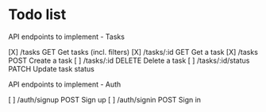 # Todo list

API endpoints to implement - Tasks

[X] /tasks                  GET     Get tasks (incl. filters)
[X] /tasks/:id              GET     Get a task
[X] /tasks                  POST    Create a task
[ ] /tasks/:id              DELETE  Delete a task
[ ] /tasks/:id/status       PATCH   Update task status

API endpoints to implement - Auth

[ ] /auth/signup            POST    Sign up
[ ] /auth/signin            POST    Sign in

